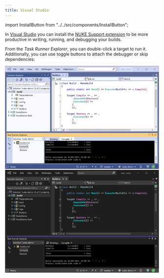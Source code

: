 ```yaml
---
title: Visual Studio
---
```


import InstallButton from "../../src/components/InstallButton";

<InstallButton
    url="https://marketplace.visualstudio.com/items?itemName=nuke.visualstudio"
    event="ICIIXSN5" />

In [Visual Studio](https://visualstudio.microsoft.com/) you can install the [NUKE Support extension](https://marketplace.visualstudio.com/items?itemName=nuke.visualstudio) to be more productive in writing, running, and debugging your builds.

From the _Task Runner Explorer_, you can double-click a target to run it. Additionally, you can use toggle buttons to attach the debugger or skip dependencies:

![Visual Studio](visual-studio-light.webp#gh-light-mode-only)
![Visual Studio](visual-studio-dark.webp#gh-dark-mode-only)

